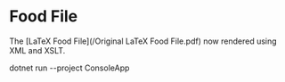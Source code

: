 Food File
========

The [LaTeX Food File](/Original LaTeX Food File.pdf) now rendered using XML and XSLT.

dotnet run --project ConsoleApp
